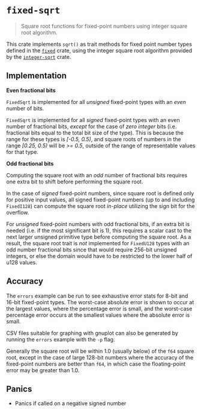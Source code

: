 # `fixed-sqrt`

> Square root functions for fixed-point numbers using integer square root
> algorithm.

This crate implements `sqrt()` as trait methods for fixed point number types
defined in the [`fixed`](https://crates.io/crates/fixed) crate, using the
integer square root algorithm provided by the
[`integer-sqrt`](https://crates.io/crates/integer-sqrt) crate.

## Implementation

**Even fractional bits**

`FixedSqrt` is implemented for all *unsigned* fixed-point types with an *even*
number of bits.

`FixedSqrt` is implemented for all *signed* fixed-point types with an even
number of fractional bits, *except* for the case of *zero integer* bits (i.e.
fractional bits equal to the total bit size of the type). This is because the
range for these types is *[-0.5, 0.5)*, and square roots of numbers in the range
*[0.25, 0.5)* will be *>= 0.5*, outside of the range of representable values for
that type.

**Odd fractional bits**

Computing the square root with an *odd* number of fractional bits requires one
extra bit to shift before performing the square root.

In the case of *signed* fixed-point numbers, since square root is defined only
for positive input values, all signed fixed-point numbers (up to and including
`FixedI128`) can compute the square root *in-place* utilizing the sign bit for
the overflow.

For *unsigned* fixed-point numbers with odd fractional bits, if an extra bit is
needed (i.e. if the most significant bit is 1), this requires a scalar cast to
the next larger unsigned primitive type before computing the square root. As a
result, the square root trait is *not* implemented for `FixedU128` types with an
odd number fractional bits since that would require 256-bit unsigned integers,
or else the domain would have to be restricted to the lower half of u128 values.

## Accuracy

The `errors` example can be run to see exhaustive error stats for 8-bit and
16-bit fixed-point types. The worst-case absolute error is shown to occur at
the largest values, where the percentage error is small, and the worst-case
percentage error occurs at the smallest values where the absolute error is
small.

CSV files suitable for graphing with gnuplot can also be generated by
running the `errors` example with the `-p` flag.

Generally the square root will be within 1.0 (usually below) of the `f64` square
root, except in the case of large 128-bit numbers where the accuracy of the
fixed-point numbers are better than `f64`, in which case the floating-point
error may be greater than 1.0.

## Panics

- Panics if called on a negative signed number
